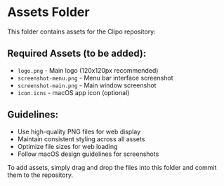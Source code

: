 # Assets Folder

This folder contains assets for the Clipo repository:

## Required Assets (to be added):

- `logo.png` - Main logo (120x120px recommended)
- `screenshot-menu.png` - Menu bar interface screenshot
- `screenshot-main.png` - Main window screenshot
- `icon.icns` - macOS app icon (optional)

## Guidelines:

- Use high-quality PNG files for web display
- Maintain consistent styling across all assets
- Optimize file sizes for web loading
- Follow macOS design guidelines for screenshots

To add assets, simply drag and drop the files into this folder and commit them to the repository.

